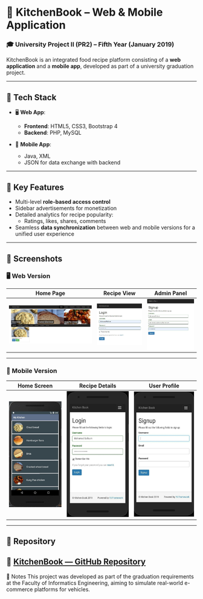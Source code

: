 # 🍲 KitchenBook – Web & Mobile Application

### 🎓 University Project II (PR2) – Fifth Year (January 2019)

KitchenBook is an integrated food recipe platform consisting of a **web application** and a **mobile app**, developed as part of a university graduation project.

---

## 🔧 Tech Stack

- 🖥️ **Web App**:  
  - **Frontend**: HTML5, CSS3, Bootstrap 4  
  - **Backend**: PHP, MySQL

- 📱 **Mobile App**:  
  - Java, XML  
  - JSON for data exchange with backend

---

## 🌟 Key Features

- Multi-level **role-based access control**
- Sidebar advertisements for monetization
- Detailed analytics for recipe popularity:
  - Ratings, likes, shares, comments
- Seamless **data synchronization** between web and mobile versions for a unified user experience

---

## 📸 Screenshots

### 🖥️ Web Version

| Home Page | Recipe View | Admin Panel |
|-----------|-------------|-------------|
| ![](screenshots/web/home.jpg) | ![](screenshots/web/login.jpg) | ![](screenshots/web/signup.jpg) |

---

### 📱 Mobile Version

| Home Screen | Recipe Details | User Profile |
|-------------|----------------|--------------|
| ![](screenshots/mobile/home.jpg) | ![](screenshots/mobile/login.jpg) | ![](screenshots/mobile/signup.jpg) |

---

## 📁 Repository

🔗 [KitchenBook — GitHub Repository](https://github.com/mohammed-salloum/KitchenBook)
---

📌 Notes
This project was developed as part of the graduation requirements at the Faculty of Informatics Engineering, aiming to simulate real-world e-commerce platforms for vehicles.
